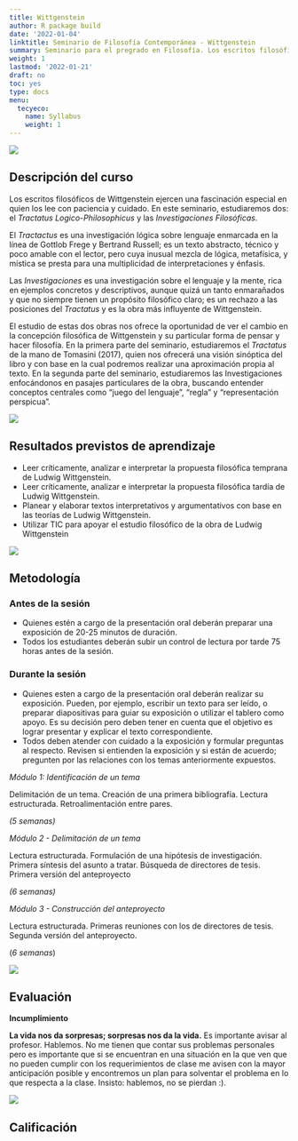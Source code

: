 ```yaml
---
title: Wittgenstein 
author: R package build
date: '2022-01-04'
linktitle: Seminario de Filosofía Contemporánea - Wittgenstein
summary: Seminario para el pregrado en Filosofía. Los escritos filosóficos de Wittgenstein ejercen una fascinación especial en quien los lee con paciencia y cuidado. En este seminario, estudiaremos el Tractatus Logico-Philosophicus y las Investigaciones Filosóficas. 
weight: 1
lastmod: '2022-01-21'
draft: no
toc: yes
type: docs
menu:
  tecyeco:
    name: Syllabus
    weight: 1
---
```


![](banner.jpg)

##  Descripción del curso

Los escritos filosóficos de Wittgenstein ejercen una fascinación especial en quien los lee con paciencia y cuidado. En este seminario, estudiaremos dos: el *Tractatus Logico-Philosophicus* y las *Investigaciones Filosóficas*.

El *Tractactus* es una investigación lógica sobre lenguaje enmarcada en la línea de Gottlob Frege y Bertrand Russell; es un texto abstracto, técnico y poco amable con el lector, pero cuya inusual mezcla de lógica, metafísica, y mística se presta para una multiplicidad de interpretaciones y énfasis.

Las *Investigaciones*  es una investigación sobre el lenguaje y la mente, rica en ejemplos concretos y descriptivos, aunque quizá un tanto enmarañados y que no siempre tienen un propósito filosófico claro; es un rechazo a las posiciones del *Tractatus* y es la obra más influyente de Wittgenstein.

El estudio de estas dos obras nos ofrece la oportunidad de ver el cambio en la concepción filosófica de Wittgenstein y su particular forma de pensar y hacer filosofía. En la primera parte del seminario, estudiaremos el *Tractatus* de la mano de Tomasini (2017), quien nos ofrecerá una visión sinóptica del libro y con base en la cual podremos realizar una aproximación propia al texto. En la segunda parte del seminario, estudiaremos las Investigaciones enfocándonos en pasajes particulares de la obra, buscando entender conceptos centrales como “juego del lenguaje”, “regla” y “representación perspicua”.



![](/courses/hfc/_index_files/borde.jpg)

## Resultados previstos de aprendizaje

- Leer críticamente, analizar e interpretar la propuesta filosófica temprana de Ludwig Wittgenstein.
- Leer críticamente, analizar e interpretar la propuesta filosófica tardía de Ludwig Wittgenstein.
- Planear y elaborar textos interpretativos y argumentativos con base en las teorías de Ludwig Wittgenstein.
- Utilizar TIC para apoyar el estudio filosófico de la obra de Ludwig Wittgenstein


![](/courses/hfc/_index_files/borde.jpg)



##  Metodología


### Antes de la sesión

- Quienes estén a cargo de la presentación oral deberán preparar una exposición de 20-25 minutos de duración.
- Todos los estudiantes deberán subir un control de lectura por tarde 75 horas antes de la sesión.

### Durante la sesión

- Quienes esten a cargo de la presentación oral deberán realizar su exposición. Pueden, por ejemplo, escribir un texto para ser leído, o preparar diapositivas para guiar su exposición o utilizar el tablero como apoyo. Es su decisión pero deben tener en cuenta que el objetivo es lograr presentar y explicar el texto correspondiente.
- Todos deben atender con cuidado a la exposición y formular preguntas al respecto. Revisen si entienden la exposición y si están de acuerdo; pregunten por las relaciones con los temas anteriormente expuestos.


*Módulo 
1: Identificación de un tema*

Delimitación de un tema. Creación de una primera bibliografía. Lectura estructurada. Retroalimentación entre pares.

*(5 semanas)*

*Módulo 2 - Delimitación de un tema*

Lectura estructurada. Formulación de una hipótesis de investigación.
Primera síntesis del asunto a tratar. Búsqueda de directores de tesis. Primera versión del anteproyecto

*(6 semanas)*

*Módulo 3 - Construcción del anteproyecto*

Lectura estructurada. Primeras reuniones con los de directores de tesis. Segunda versión del anteproyecto.

(*6 semanas*)

![](/courses/hfc/_index_files/borde.jpg)

## Evaluación

**Incumplimiento**

**La vida nos da sorpresas; sorpresas nos da la vida.**  Es importante avisar al profesor. Hablemos. No me tienen que contar sus problemas personales pero es importante que si se encuentran en una situación en la que ven que no pueden cumplir con los requerimientos de clase me avisen con la mayor anticipación posible y encontremos un plan para solventar el problema en lo que respecta a la clase. Insisto: hablemos, no se pierdan :).


![](/courses/hfc/_index_files/borde.jpg)

## Calificación
